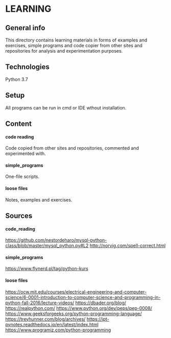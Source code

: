 # LEARNING

## General info
This directory contains learning materials in forms of examples and exercises, simple programs and code copier from other sites and repositories for analysis and experimentation purposes.

## Technologies
Python 3.7

## Setup
All programs can be run in cmd or IDE wthout installation.


## Content
#### code reading
Code copied from other sites and repositories, commented and experimented with. 
#### simple_programs
One-file scripts.
#### loose files
Notes, examples and exercises.

## Sources
#### code_reading
https://github.com/nestordeharo/mysql-python-class/blob/master/mysql_python.py#L2
http://norvig.com/spell-correct.html
#### simple_programs
https://www.flynerd.pl/tag/python-kurs
#### loose files
https://ocw.mit.edu/courses/electrical-engineering-and-computer-science/6-0001-introduction-to-computer-science-and-programming-in-python-fall-2016/lecture-videos/
https://dbader.org/blog/
https://realpython.com/
https://www.python.org/dev/peps/pep-0008/
https://www.geeksforgeeks.org/python-programming-language/
https://treyhunner.com/blog/archives/
https://jpt-pynotes.readthedocs.io/en/latest/index.html
https://www.programiz.com/python-programming






        

